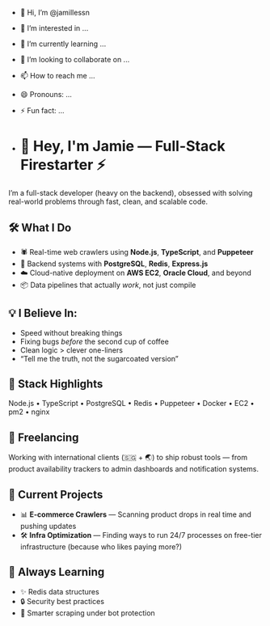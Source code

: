 - 👋 Hi, I’m @jamillessn
- 👀 I’m interested in ...
- 🌱 I’m currently learning ...
- 💞️ I’m looking to collaborate on ...
- 📫 How to reach me ...
- 😄 Pronouns: ...
- ⚡ Fun fact: ...

- # 👋 Hey, I'm Jamie — Full-Stack Firestarter ⚡

I’m a full-stack developer (heavy on the backend), obsessed with solving real-world problems through fast, clean, and scalable code.

## 🛠 What I Do
- 🕷 Real-time web crawlers using **Node.js**, **TypeScript**, and **Puppeteer**
- 🔐 Backend systems with **PostgreSQL**, **Redis**, **Express.js**
- ☁️ Cloud-native deployment on **AWS EC2**, **Oracle Cloud**, and beyond
- 📦 Data pipelines that actually *work*, not just compile

## 💡 I Believe In:
- Speed without breaking things  
- Fixing bugs *before* the second cup of coffee  
- Clean logic > clever one-liners  
- “Tell me the truth, not the sugarcoated version”

## 🧰 Stack Highlights
Node.js • TypeScript • PostgreSQL • Redis • Puppeteer • Docker • EC2 • pm2 • nginx

## 💼 Freelancing
Working with international clients (🇸🇬 + 🌏) to ship robust tools — from product availability trackers to admin dashboards and notification systems.

## 📍 Current Projects
- 📊 **E-commerce Crawlers** — Scanning product drops in real time and pushing updates
- 🛠 **Infra Optimization** — Finding ways to run 24/7 processes on free-tier infrastructure (because who likes paying more?)

## 🧠 Always Learning
- ✨ Redis data structures
- 🔒 Security best practices
- 🧱 Smarter scraping under bot protection

<!---
jamillessn/jamillessn is a ✨ special ✨ repository because its `README.md` (this file) appears on your GitHub profile.
You can click the Preview link to take a look at your changes.
--->
